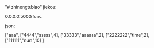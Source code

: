 "# zhinengtubiao" 
jiekou:


0.0.0.0:5000/func


json:

["aaa",
    ["4444","sssss",4],
    ["33333","aaaaaa",2],
    ["2222222","time",2],
    ["111111","num",10]
] 